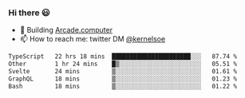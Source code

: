 ### Hi there 😃

- 🔨 Building [Arcade.computer](https://arcade.computer)
- 📫 How to reach me: twitter DM [@kernelsoe](https://twitter.com/kernelsoe)

<!--START_SECTION:waka-->

```txt
TypeScript   22 hrs 18 mins  ██████████████████████░░░   87.74 %
Other        1 hr 24 mins    █▒░░░░░░░░░░░░░░░░░░░░░░░   05.51 %
Svelte       24 mins         ▒░░░░░░░░░░░░░░░░░░░░░░░░   01.61 %
GraphQL      18 mins         ▒░░░░░░░░░░░░░░░░░░░░░░░░   01.23 %
Bash         18 mins         ▒░░░░░░░░░░░░░░░░░░░░░░░░   01.22 %
```

<!--END_SECTION:waka-->
